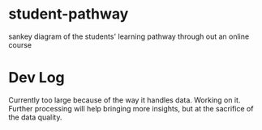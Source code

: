 # student-pathway
sankey diagram of the students' learning pathway through out an online course

# Dev Log
Currently too large because of the way it handles data. Working on it. Further processing will help bringing more insights, but at the sacrifice of the data quality.
